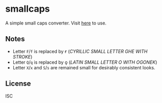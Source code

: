 # smallcaps

A simple small caps converter.
Visit [here](https://anqurvanillapy.github.io/smallcaps) to use.

## Notes

- Letter `F`/`f` is replaced by &#1171; (*CYRILLIC SMALL LETTER GHE WITH
STROKE*)
- Letter `Q`/`q` is replaced by &#x1eb; (*LATIN SMALL LETTER O WITH OGONEK*)
- Letter `X`/`x` and `S`/`s` are remained small for desirably consistent looks.

## License

ISC
